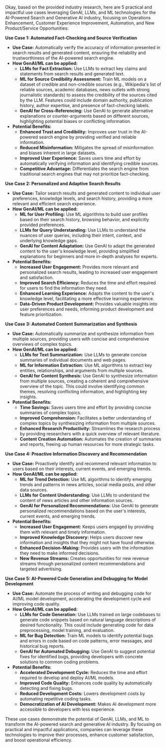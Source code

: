 Okay, based on the provided industry research, here are 5 practical and impactful use cases leveraging GenAI, LLMs, and ML technologies for the AI-Powered Search and Generative AI industry, focusing on Operations Enhancement, Customer Experience Improvement, Automation, and New Product/Service Opportunities:

**Use Case 1: Automated Fact-Checking and Source Verification**

*   **Use Case:** Automatically verify the accuracy of information presented in search results and generated content, ensuring the reliability and trustworthiness of the AI-powered search engine.
*   **How GenAI/ML can be applied:**
    *   **LLMs for Fact Extraction:** Use LLMs to extract key claims and statements from search results and generated text.
    *   **ML for Source Credibility Assessment:** Train ML models on a dataset of credible and non-credible sources (e.g., Wikipedia's list of reliable sources, academic databases, news outlets with strong journalistic standards) to assess the credibility of the sources cited by the LLM. Features could include domain authority, publication history, author expertise, and presence of fact-checking labels.
    *   **GenAI for Cross-Referencing:** Use GenAI to generate alternative explanations or counter-arguments based on different sources, highlighting potential biases or conflicting information.
*   **Potential Benefits:**
    *   **Enhanced Trust and Credibility:** Improves user trust in the AI-powered search engine by providing verified and reliable information.
    *   **Reduced Misinformation:** Mitigates the spread of misinformation and biases inherent in large datasets.
    *   **Improved User Experience:** Saves users time and effort by automatically verifying information and identifying credible sources.
    *   **Competitive Advantage:** Differentiates the search engine from traditional search engines that may not prioritize fact-checking.

**Use Case 2: Personalized and Adaptive Search Results**

*   **Use Case:** Tailor search results and generated content to individual user preferences, knowledge levels, and search history, providing a more relevant and efficient search experience.
*   **How GenAI/ML can be applied:**
    *   **ML for User Profiling:** Use ML algorithms to build user profiles based on their search history, browsing behavior, and explicitly provided preferences.
    *   **LLMs for Query Understanding:** Use LLMs to understand the nuances of user queries, including their intent, context, and underlying knowledge gaps.
    *   **GenAI for Content Adaptation:** Use GenAI to adapt the generated content to the user's knowledge level, providing simplified explanations for beginners and more in-depth analyses for experts.
*   **Potential Benefits:**
    *   **Increased User Engagement:** Provides more relevant and personalized search results, leading to increased user engagement and satisfaction.
    *   **Improved Search Efficiency:** Reduces the time and effort required for users to find the information they need.
    *   **Enhanced Learning Experience:** Adapts the content to the user's knowledge level, facilitating a more effective learning experience.
    *   **Data-Driven Product Development:** Provides valuable insights into user preferences and needs, informing product development and feature prioritization.

**Use Case 3: Automated Content Summarization and Synthesis**

*   **Use Case:** Automatically summarize and synthesize information from multiple sources, providing users with concise and comprehensive overviews of complex topics.
*   **How GenAI/ML can be applied:**
    *   **LLMs for Text Summarization:** Use LLMs to generate concise summaries of individual documents and web pages.
    *   **ML for Information Extraction:** Use ML algorithms to extract key entities, relationships, and arguments from multiple sources.
    *   **GenAI for Content Synthesis:** Use GenAI to synthesize information from multiple sources, creating a coherent and comprehensive overview of the topic.  This could involve identifying common themes, resolving conflicting information, and highlighting key insights.
*   **Potential Benefits:**
    *   **Time Savings:** Saves users time and effort by providing concise summaries of complex topics.
    *   **Improved Comprehension:** Facilitates a better understanding of complex topics by synthesizing information from multiple sources.
    *   **Enhanced Research Productivity:** Streamlines the research process by providing researchers with a quick overview of relevant literature.
    *   **Content Creation Automation:** Automates the creation of summaries and reports, freeing up human resources for more strategic tasks.

**Use Case 4: Proactive Information Discovery and Recommendation**

*   **Use Case:** Proactively identify and recommend relevant information to users based on their interests, current events, and emerging trends.
*   **How GenAI/ML can be applied:**
    *   **ML for Trend Detection:** Use ML algorithms to identify emerging trends and patterns in news articles, social media posts, and other data sources.
    *   **LLMs for Content Understanding:** Use LLMs to understand the content of news articles and other information sources.
    *   **GenAI for Personalized Recommendations:** Use GenAI to generate personalized recommendations based on the user's interests, current events, and emerging trends.
*   **Potential Benefits:**
    *   **Increased User Engagement:** Keeps users engaged by providing them with relevant and timely information.
    *   **Improved Knowledge Discovery:** Helps users discover new information and insights that they might not have found otherwise.
    *   **Enhanced Decision-Making:** Provides users with the information they need to make informed decisions.
    *   **New Revenue Streams:** Creates opportunities for new revenue streams through personalized content recommendations and targeted advertising.

**Use Case 5: AI-Powered Code Generation and Debugging for Model Development**

*   **Use Case:** Automate the process of writing and debugging code for AI/ML model development, accelerating the development cycle and improving code quality.
*   **How GenAI/ML can be applied:**
    *   **LLMs for Code Generation:** Use LLMs trained on large codebases to generate code snippets based on natural language descriptions of desired functionality.  This could include generating code for data preprocessing, model training, and evaluation.
    *   **ML for Bug Detection:** Train ML models to identify potential bugs and errors in code based on code patterns, error messages, and historical bug reports.
    *   **GenAI for Automated Debugging:** Use GenAI to suggest potential fixes for identified bugs, providing developers with concrete solutions to common coding problems.
*   **Potential Benefits:**
    *   **Accelerated Development Cycle:** Reduces the time and effort required to develop and deploy AI/ML models.
    *   **Improved Code Quality:** Enhances code quality by automatically detecting and fixing bugs.
    *   **Reduced Development Costs:** Lowers development costs by automating repetitive coding tasks.
    *   **Democratization of AI Development:** Makes AI development more accessible to developers with less experience.

These use cases demonstrate the potential of GenAI, LLMs, and ML to transform the AI-powered search and generative AI industry. By focusing on practical and impactful applications, companies can leverage these technologies to improve their processes, enhance customer satisfaction, and boost operational efficiency.